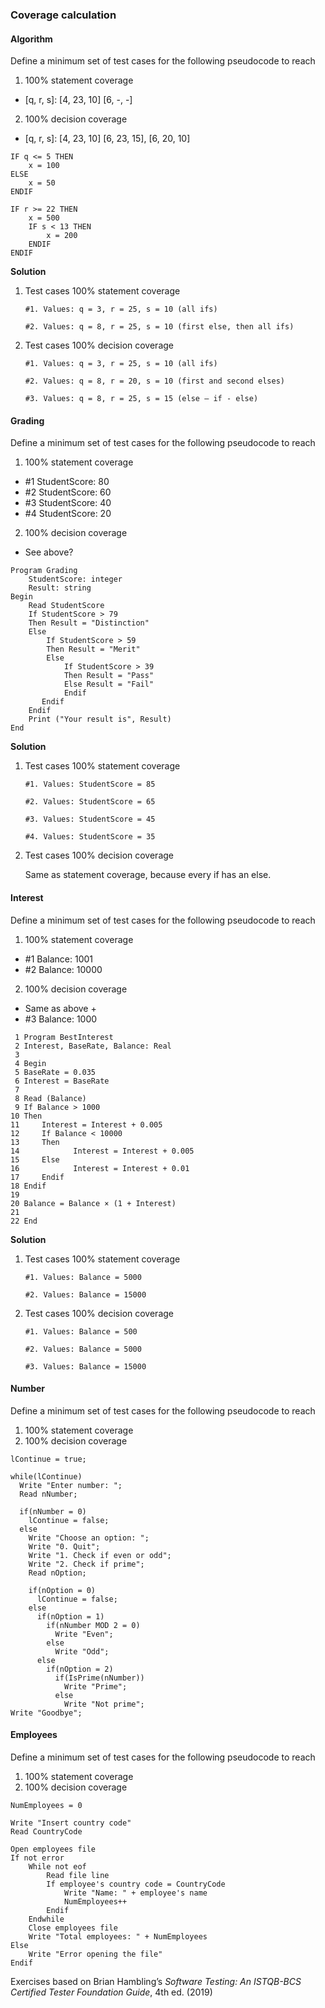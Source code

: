 ### Coverage calculation

#### Algorithm
Define a minimum set of test cases for the following pseudocode to reach
1. 100% statement coverage
- [q, r, s]: [4, 23, 10] [6, -, -]
2. 100% decision coverage
- [q, r, s]: [4, 23, 10] [6, 23, 15], [6, 20, 10]
```
IF q <= 5 THEN
    x = 100
ELSE
    x = 50
ENDIF

IF r >= 22 THEN
    x = 500
    IF s < 13 THEN
        x = 200
    ENDIF
ENDIF
```

**Solution**

1. Test cases 100% statement coverage

    ```
    #1. Values: q = 3, r = 25, s = 10 (all ifs)

    #2. Values: q = 8, r = 25, s = 10 (first else, then all ifs)
    ```

2. Test cases 100% decision coverage

    ```
    #1. Values: q = 3, r = 25, s = 10 (all ifs)

    #2. Values: q = 8, r = 20, s = 10 (first and second elses)

    #3. Values: q = 8, r = 25, s = 15 (else – if - else)
    ```
    
#### Grading
Define a minimum set of test cases for the following pseudocode to reach
1. 100% statement coverage
- #1 StudentScore: 80
- #2 StudentScore: 60
- #3 StudentScore: 40
- #4 StudentScore: 20
2. 100% decision coverage
- See above?
```
Program Grading
    StudentScore: integer
    Result: string
Begin
    Read StudentScore
    If StudentScore > 79
    Then Result = "Distinction"
    Else
        If StudentScore > 59
        Then Result = "Merit"
        Else
            If StudentScore > 39
            Then Result = "Pass"
            Else Result = "Fail"
            Endif
       Endif
    Endif
    Print ("Your result is", Result)
End
```

**Solution**

1. Test cases 100% statement coverage

    ```
    #1. Values: StudentScore = 85
    
    #2. Values: StudentScore = 65
    
    #3. Values: StudentScore = 45
    
    #4. Values: StudentScore = 35
    ```

2. Test cases 100% decision coverage

    Same as statement coverage, because every if has an else.
   
#### Interest
Define a minimum set of test cases for the following pseudocode to reach
1. 100% statement coverage
- #1 Balance: 1001
- #2 Balance: 10000
2. 100% decision coverage
- Same as above +
- #3 Balance: 1000

```
 1 Program BestInterest
 2 Interest, BaseRate, Balance: Real
 3
 4 Begin
 5 BaseRate = 0.035
 6 Interest = BaseRate
 7
 8 Read (Balance)
 9 If Balance > 1000
10 Then
11     Interest = Interest + 0.005
12     If Balance < 10000
13     Then
14            Interest = Interest + 0.005
15     Else
16            Interest = Interest + 0.01
17     Endif
18 Endif
19
20 Balance = Balance × (1 + Interest)
21
22 End
```

**Solution**

1. Test cases 100% statement coverage

    ```
    #1. Values: Balance = 5000

    #2. Values: Balance = 15000
    ```

2. Test cases 100% decision coverage

    ```
    #1. Values: Balance = 500

    #2. Values: Balance = 5000

    #3. Values: Balance = 15000
    ```

#### Number
Define a minimum set of test cases for the following pseudocode to reach
1. 100% statement coverage
2. 100% decision coverage

```
lContinue = true;

while(lContinue)
  Write "Enter number: ";
  Read nNumber;
  
  if(nNumber = 0) 
    lContinue = false;
  else 
    Write "Choose an option: ";
    Write "0. Quit";
    Write "1. Check if even or odd";
    Write "2. Check if prime";
    Read nOption;

    if(nOption = 0)
      lContinue = false;
    else
      if(nOption = 1)
        if(nNumber MOD 2 = 0)
          Write "Even";
        else
          Write "Odd";
      else
        if(nOption = 2)
          if(IsPrime(nNumber))
            Write "Prime";
          else
            Write "Not prime";
Write "Goodbye";
```

#### Employees

Define a minimum set of test cases for the following pseudocode to reach
1. 100% statement coverage
2. 100% decision coverage

```
NumEmployees = 0

Write "Insert country code"
Read CountryCode

Open employees file
If not error
    While not eof
        Read file line
        If employee's country code = CountryCode
            Write "Name: " + employee's name
            NumEmployees++
        Endif
    Endwhile
    Close employees file
    Write "Total employees: " + NumEmployees
Else
    Write "Error opening the file"
Endif
```

Exercises based on Brian Hambling’s *Software Testing: An ISTQB-BCS Certified Tester Foundation Guide*, 4th ed. (2019)
